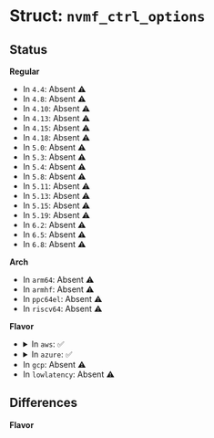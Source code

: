 # Struct: <code>nvmf_ctrl_options</code>

## Status
<b>Regular</b>
<ul>
<li>
In <code>4.4</code>: Absent ⚠️
</li>
<li>
In <code>4.8</code>: Absent ⚠️
</li>
<li>
In <code>4.10</code>: Absent ⚠️
</li>
<li>
In <code>4.13</code>: Absent ⚠️
</li>
<li>
In <code>4.15</code>: Absent ⚠️
</li>
<li>
In <code>4.18</code>: Absent ⚠️
</li>
<li>
In <code>5.0</code>: Absent ⚠️
</li>
<li>
In <code>5.3</code>: Absent ⚠️
</li>
<li>
In <code>5.4</code>: Absent ⚠️
</li>
<li>
In <code>5.8</code>: Absent ⚠️
</li>
<li>
In <code>5.11</code>: Absent ⚠️
</li>
<li>
In <code>5.13</code>: Absent ⚠️
</li>
<li>
In <code>5.15</code>: Absent ⚠️
</li>
<li>
In <code>5.19</code>: Absent ⚠️
</li>
<li>
In <code>6.2</code>: Absent ⚠️
</li>
<li>
In <code>6.5</code>: Absent ⚠️
</li>
<li>
In <code>6.8</code>: Absent ⚠️
</li>
</ul>
<b>Arch</b>
<ul>
<li>
In <code>arm64</code>: Absent ⚠️
</li>
<li>
In <code>armhf</code>: Absent ⚠️
</li>
<li>
In <code>ppc64el</code>: Absent ⚠️
</li>
<li>
In <code>riscv64</code>: Absent ⚠️
</li>
</ul>
<b>Flavor</b>
<ul>
<li>
<details>
<summary>In <code>aws</code>: ✅</summary>

```c
struct nvmf_ctrl_options {
    unsigned int mask;
    char *transport;
    char *subsysnqn;
    char *traddr;
    char *trsvcid;
    char *host_traddr;
    size_t queue_size;
    unsigned int nr_io_queues;
    unsigned int reconnect_delay;
    bool discovery_nqn;
    bool duplicate_connect;
    unsigned int kato;
    struct nvmf_host *host;
    int max_reconnects;
    bool disable_sqflow;
    bool hdr_digest;
    bool data_digest;
    unsigned int nr_write_queues;
    unsigned int nr_poll_queues;
    int tos;
};
```
</details>
</li>
<li>
<details>
<summary>In <code>azure</code>: ✅</summary>

```c
struct nvmf_ctrl_options {
    unsigned int mask;
    char *transport;
    char *subsysnqn;
    char *traddr;
    char *trsvcid;
    char *host_traddr;
    size_t queue_size;
    unsigned int nr_io_queues;
    unsigned int reconnect_delay;
    bool discovery_nqn;
    bool duplicate_connect;
    unsigned int kato;
    struct nvmf_host *host;
    int max_reconnects;
    bool disable_sqflow;
    bool hdr_digest;
    bool data_digest;
    unsigned int nr_write_queues;
    unsigned int nr_poll_queues;
    int tos;
};
```
</details>
</li>
<li>
In <code>gcp</code>: Absent ⚠️
</li>
<li>
In <code>lowlatency</code>: Absent ⚠️
</li>
</ul>

## Differences
<b>Flavor</b>
<ul>
</ul>
